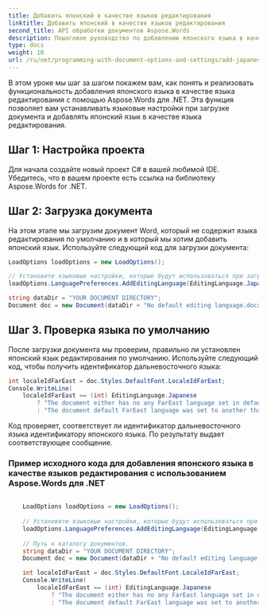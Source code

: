 ```yaml
---
title: Добавить японский в качестве языков редактирования
linktitle: Добавить японский в качестве языков редактирования
second_title: API обработки документов Aspose.Words
description: Пошаговое руководство по добавлению японского языка в качестве языка редактирования с помощью Aspose.Words для .NET.
type: docs
weight: 10
url: /ru/net/programming-with-document-options-and-settings/add-japanese-as-editing-languages/
---
```


В этом уроке мы шаг за шагом покажем вам, как понять и реализовать функциональность добавления японского языка в качестве языка редактирования с помощью Aspose.Words для .NET. Эта функция позволяет вам устанавливать языковые настройки при загрузке документа и добавлять японский язык в качестве языка редактирования.

## Шаг 1: Настройка проекта

Для начала создайте новый проект C# в вашей любимой IDE. Убедитесь, что в вашем проекте есть ссылка на библиотеку Aspose.Words for .NET.

## Шаг 2: Загрузка документа

На этом этапе мы загрузим документ Word, который не содержит языка редактирования по умолчанию и в который мы хотим добавить японский язык. Используйте следующий код для загрузки документа:

```csharp
LoadOptions loadOptions = new LoadOptions();

// Установите языковые настройки, которые будут использоваться при загрузке документа.
loadOptions.LanguagePreferences.AddEditingLanguage(EditingLanguage.Japanese);

string dataDir = "YOUR DOCUMENT DIRECTORY";
Document doc = new Document(dataDir + "No default editing language.docx", loadOptions);
```

## Шаг 3. Проверка языка по умолчанию

После загрузки документа мы проверим, правильно ли установлен японский язык редактирования по умолчанию. Используйте следующий код, чтобы получить идентификатор дальневосточного языка:

```csharp
int localeIdFarEast = doc.Styles.DefaultFont.LocaleIdFarEast;
Console.WriteLine(
	localeIdFarEast == (int) EditingLanguage.Japanese
		? "The document either has no any FarEast language set in defaults or it was set to Japanese originally."
		: "The document default FarEast language was set to another than Japanese language originally, so it is not overridden.");
```

Код проверяет, соответствует ли идентификатор дальневосточного языка идентификатору японского языка. По результату выдает соответствующее сообщение.

### Пример исходного кода для добавления японского языка в качестве языков редактирования с использованием Aspose.Words для .NET

```csharp

	LoadOptions loadOptions = new LoadOptions();
	
	// Установите языковые настройки, которые будут использоваться при загрузке документа.
	loadOptions.LanguagePreferences.AddEditingLanguage(EditingLanguage.Japanese);
	
	// Путь к каталогу документов.
	string dataDir = "YOUR DOCUMENT DIRECTORY";
	Document doc = new Document(dataDir + "No default editing language.docx", loadOptions);

	int localeIdFarEast = doc.Styles.DefaultFont.LocaleIdFarEast;
	Console.WriteLine(
		localeIdFarEast == (int) EditingLanguage.Japanese
			? "The document either has no any FarEast language set in defaults or it was set to Japanese originally."
			: "The document default FarEast language was set to another than Japanese language originally, so it is not overridden.");

```

